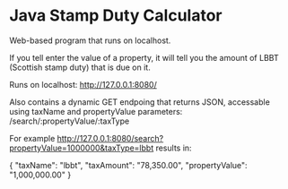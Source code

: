 # Java Stamp Duty Calculator

Web-based program that runs on localhost.

If you tell enter the value of a property, it will tell you the amount of LBBT (Scottish stamp duty) that is due on it.

Runs on localhost: http://127.0.0.1:8080/

Also contains a dynamic GET endpoing that returns JSON, accessable using taxName and propertyValue parameters: /search/:propertyValue/:taxType

For example http://127.0.0.1:8080/search?propertyValue=1000000&taxType=lbbt results in:

{
    "taxName": "lbbt",
    "taxAmount": "78,350.00",
    "propertyValue": "1,000,000.00"
}
